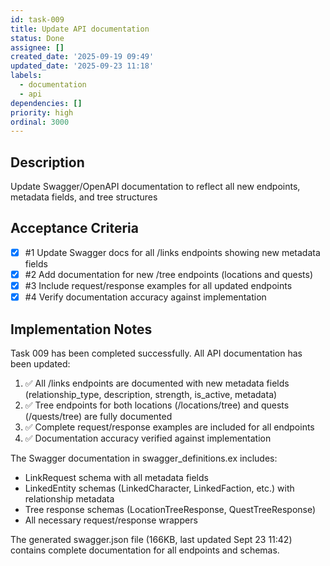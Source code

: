 ```yaml
---
id: task-009
title: Update API documentation
status: Done
assignee: []
created_date: '2025-09-19 09:49'
updated_date: '2025-09-23 11:18'
labels:
  - documentation
  - api
dependencies: []
priority: high
ordinal: 3000
---
```


## Description

<!-- SECTION:DESCRIPTION:BEGIN -->
Update Swagger/OpenAPI documentation to reflect all new endpoints, metadata fields, and tree structures
<!-- SECTION:DESCRIPTION:END -->

## Acceptance Criteria
<!-- AC:BEGIN -->
- [x] #1 Update Swagger docs for all /links endpoints showing new metadata fields
- [x] #2 Add documentation for new /tree endpoints (locations and quests)
- [x] #3 Include request/response examples for all updated endpoints
- [x] #4 Verify documentation accuracy against implementation
<!-- AC:END -->

## Implementation Notes

<!-- SECTION:NOTES:BEGIN -->
Task 009 has been completed successfully. All API documentation has been updated:

1. ✅ All /links endpoints are documented with new metadata fields (relationship_type, description, strength, is_active, metadata)
2. ✅ Tree endpoints for both locations (/locations/tree) and quests (/quests/tree) are fully documented
3. ✅ Complete request/response examples are included for all endpoints
4. ✅ Documentation accuracy verified against implementation

The Swagger documentation in swagger_definitions.ex includes:
- LinkRequest schema with all metadata fields
- LinkedEntity schemas (LinkedCharacter, LinkedFaction, etc.) with relationship metadata
- Tree response schemas (LocationTreeResponse, QuestTreeResponse)
- All necessary request/response wrappers

The generated swagger.json file (166KB, last updated Sept 23 11:42) contains complete documentation for all endpoints and schemas.
<!-- SECTION:NOTES:END -->
